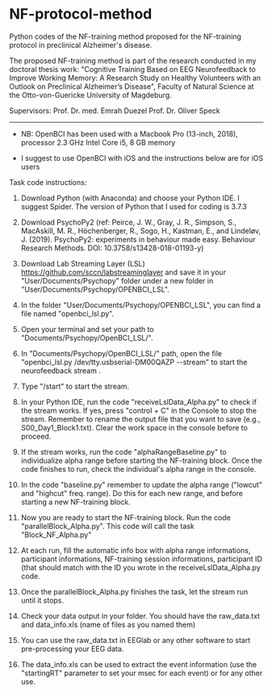 # NF-protocol-method
Python codes of the NF-training method proposed for the NF-training protocol in preclinical Alzheimer's disease.

The proposed NF-training method is part of the research conducted in my doctoral thesis work: "Cognitive Training Based on EEG Neurofeedback to Improve Working Memory: A Research Study on Healthy Volunteers with an Outlook on Preclinical Alzheimer’s Disease", Faculty of Natural Science at the Otto-von-Guericke University of Magdeburg. 

Supervisors: Prof. Dr. med. Emrah Duezel
             Prof. Dr. Oliver Speck


-------------------------------------------------------------------------------------------------------------------------------------------------------------------
             
* NB: OpenBCI has been used with a Macbook Pro (13-inch, 2018), processor 2.3 GHz Intel   Core i5, 8 GB memory

* I suggest to use OpenBCI with iOS and the instructions below are for iOS users


Task code instructions:

1. Download Python (with Anaconda) and choose your Python IDE. I suggest Spider. The version of Python that I used for coding is 3.7.3

2. Download PsychoPy2 (ref: Peirce, J. W., Gray, J. R., Simpson, S., MacAskill, M. R., Höchenberger, R., Sogo, H., Kastman, E., and Lindeløv, J. (2019). PsychoPy2: experiments in behaviour made easy. Behaviour Research Methods. DOI: 10.3758/s13428-018-01193-y)

3. Download Lab Streaming Layer (LSL) https://github.com/sccn/labstreaminglayer and save it in your "User/Documents/Psychopy" folder under a new folder in "User/Documents/Psychopy/OPENBCI_LSL". 

4. In the folder "User/Documents/Psychopy/OPENBCI_LSL", you can find a file named "openbci_lsl.py".

5. Open your terminal and set your path to "Documents/Psychopy/OpenBCI_LSL/".

6. In "Documents/Psychopy/OpenBCI_LSL/" path, open the file "openbci_lsl.py /dev/tty.usbserial-DM00QAZP --stream" to start the neurofeedback stream .

7. Type "/start" to start the stream.

8. In your Python IDE, run the code "receiveLslData_Alpha.py" to check if the stream works. If yes, press "control + C" in the Console to stop the stream. Remember to rename the output file that you want to save (e.g., S00_Day1_Block1.txt). Clear the work space in the console before to proceed. 

9. If the stream works, run the code "alphaRangeBaseline.py" to individualize alpha range before starting the NF-training block. Once the code finishes to run, check the individual's alpha range in the console. 

10. In the code "baseline.py" remember to update the alpha range ("lowcut" and "highcut" freq. range). Do this for each new range, and before starting a new NF-training block.

11. Now you are ready to start the NF-training block. Run the code "parallelBlock_Alpha.py". This code will call the task "Block_NF_Alpha.py"

12. At each run, fill the automatic info box with alpha range informations, participant informations, NF-training session informations, participant ID (that should match with the ID you wrote in the receiveLslData_Alpha.py code.

13. Once the parallelBlock_Alpha.py finishes the task, let the stream run until it stops. 

14. Check your data output in your folder. You should have the raw_data.txt and data_info.xls (name of files as you named them)

15. You can use the raw_data.txt in EEGlab or any other software to start pre-processing your EEG data.

16. The data_info.xls can be used to extract the event information (use the "startingRT" parameter to set your msec for each event) or for any other use. 
             
             
 
